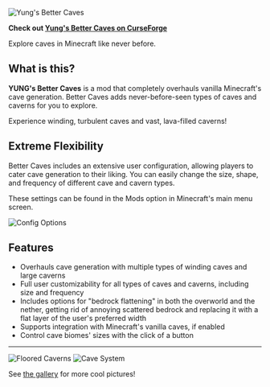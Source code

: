 ![Yung's Better Caves](https://github.com/yungnickyoung/Yungs-Better-Caves/blob/1.12.2/src/main/resources/BetterCavesBanner.png "Yung's Better Caves")

**Check out [Yung's Better Caves on CurseForge](https://www.curseforge.com/minecraft/mc-mods/yungs-better-caves)**

Explore caves in Minecraft like never before.


## What is this?
**YUNG's Better Caves** is a mod that completely overhauls vanilla Minecraft's cave generation. Better Caves adds never-before-seen types of caves and caverns for you to explore.

Experience winding, turbulent caves and vast, lava-filled caverns!

## Extreme Flexibility
Better Caves includes an extensive user configuration, allowing players to cater cave generation to their liking. You can easily change the size, shape, and frequency of different cave and cavern types.

These settings can be found in the Mods option in Minecraft's main menu screen.

![Config Options](https://imgur.com/6H2lfNo.png)

## Features

- Overhauls cave generation with multiple types of winding caves and large caverns
- Full user customizability for all types of caves and caverns, including size and frequency
- Includes options for "bedrock flattening" in both the overworld and the nether, getting rid of annoying scattered bedrock and replacing it with a flat layer of the user's preferred width
- Supports integration with Minecraft's vanilla caves, if enabled
- Control cave biomes' sizes with the click of a button
---
![Floored Caverns](https://i.imgur.com/bL9NLK4.png)
![Cave System](https://i.imgur.com/lqcESRJ.png)

See [the gallery](https://www.curseforge.com/minecraft/mc-mods/yungs-better-caves/screenshots) for more cool pictures!
